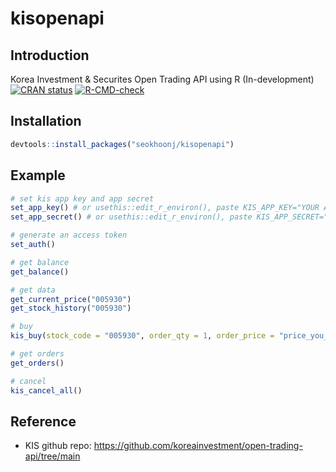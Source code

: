 # kisopenapi

## Introduction

Korea Investment & Securites Open Trading API using R (In-development) <!-- badges: start --> [![CRAN status](https://www.r-pkg.org/badges/version/kisopenapi)](https://CRAN.R-project.org/package=kisopenapi) [![R-CMD-check](https://github.com/seokhoonj/kisopenapi/actions/workflows/R-CMD-check.yaml/badge.svg)](https://github.com/seokhoonj/kisopenapi/actions/workflows/R-CMD-check.yaml)

<!-- badges: end -->

## Installation

``` r
devtools::install_packages("seokhoonj/kisopenapi")
```

## Example

``` r
# set kis app key and app secret
set_app_key() # or usethis::edit_r_environ(), paste KIS_APP_KEY="YOUR APP KEY"
set_app_secret() # or usethis::edit_r_environ(), paste KIS_APP_SECRET="YOUR APP SECRET"

# generate an access token
set_auth()

# get balance
get_balance()

# get data
get_current_price("005930")
get_stock_history("005930")

# buy
kis_buy(stock_code = "005930", order_qty = 1, order_price = "price_you_want") # kis_sell()

# get orders
get_orders()

# cancel
kis_cancel_all()
```

## Reference

-   KIS github repo: <https://github.com/koreainvestment/open-trading-api/tree/main>
